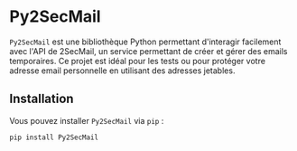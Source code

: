 # Py2SecMail

`Py2SecMail` est une bibliothèque Python permettant d'interagir facilement avec l'API de 2SecMail, un service permettant de créer et gérer des emails temporaires. Ce projet est idéal pour les tests ou pour protéger votre adresse email personnelle en utilisant des adresses jetables.

## Installation

Vous pouvez installer `Py2SecMail` via `pip` :

```bash
pip install Py2SecMail
